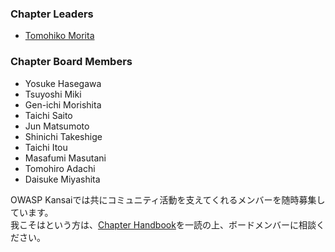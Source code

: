 ### Chapter Leaders  
* [Tomohiko Morita](mailto:tomohiko.morita@owasp.org)  
 

### Chapter Board Members  
* Yosuke Hasegawa 
* Tsuyoshi Miki  
* Gen-ichi Morishita  
* Taichi Saito 
* Jun Matsumoto  
* Shinichi Takeshige  
* Taichi Itou  
* Masafumi Masutani  
* Tomohiro Adachi  
* Daisuke Miyashita  

OWASP Kansaiでは共にコミュニティ活動を支えてくれるメンバーを随時募集しています。  
我こそはという方は、[Chapter Handbook](https://owasp.org/www-policy/operational/chapter-handbook-existing)を一読の上、ボードメンバーに相談ください。
